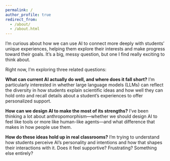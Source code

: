 ```yaml
---
permalink: /
author_profile: true
redirect_from: 
  - /about/
  - /about.html
---
```


I’m curious about how we can use AI to connect more deeply with students’ unique experiences, helping them explore their interests and make progress toward their goals. It’s a big, messy question, but one I find really exciting to think about.

Right now, I’m exploring three related questions:

__What can current AI actually do well, and where does it fall short?__
I’m particularly interested in whether large language models (LLMs) can reflect the diversity in how students explain scientific ideas and how well they can hold onto and recall details about a student’s experiences to offer personalized support.

__How can we design AI to make the most of its strengths?__
I’ve been thinking a lot about anthropomorphism—whether we should design AI to feel like tools or more like human-like agents—and what difference that makes in how people use them.

__How do these ideas hold up in real classrooms?__
I’m trying to understand how students perceive AI’s personality and intentions and how that shapes their interactions with it. Does it feel supportive? Frustrating? Something else entirely?